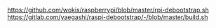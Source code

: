 https://github.com/wokis/raspberrypi/blob/master/rpi-debootstrap.sh
https://gitlab.com/yaegashi/raspi-debootstrap/-/blob/master/build.sh
